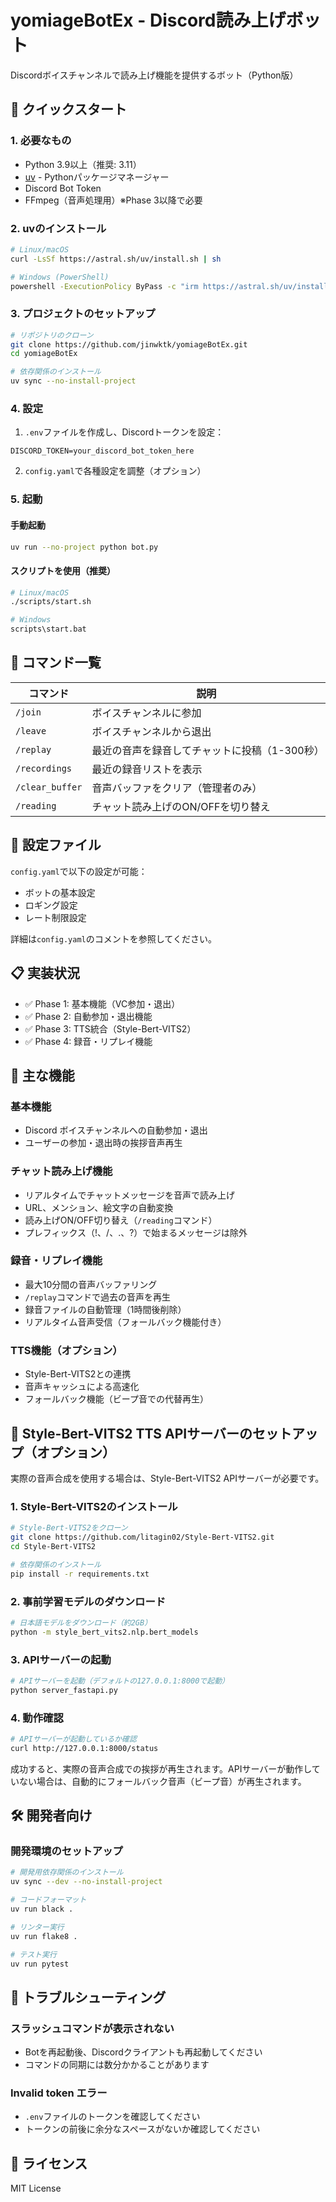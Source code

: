 # yomiageBotEx - Discord読み上げボット

Discordボイスチャンネルで読み上げ機能を提供するボット（Python版）

## 🚀 クイックスタート

### 1. 必要なもの
- Python 3.9以上（推奨: 3.11）
- [uv](https://docs.astral.sh/uv/) - Pythonパッケージマネージャー
- Discord Bot Token
- FFmpeg（音声処理用）※Phase 3以降で必要

### 2. uvのインストール

```bash
# Linux/macOS
curl -LsSf https://astral.sh/uv/install.sh | sh

# Windows (PowerShell)
powershell -ExecutionPolicy ByPass -c "irm https://astral.sh/uv/install.ps1 | iex"
```

### 3. プロジェクトのセットアップ

```bash
# リポジトリのクローン
git clone https://github.com/jinwktk/yomiageBotEx.git
cd yomiageBotEx

# 依存関係のインストール
uv sync --no-install-project
```

### 4. 設定

1. `.env`ファイルを作成し、Discordトークンを設定：
```env
DISCORD_TOKEN=your_discord_bot_token_here
```

2. `config.yaml`で各種設定を調整（オプション）

### 5. 起動

#### 手動起動
```bash
uv run --no-project python bot.py
```

#### スクリプトを使用（推奨）
```bash
# Linux/macOS
./scripts/start.sh

# Windows
scripts\start.bat
```

## 📝 コマンド一覧

| コマンド | 説明 |
|---------|------|
| `/join` | ボイスチャンネルに参加 |
| `/leave` | ボイスチャンネルから退出 |
| `/replay` | 最近の音声を録音してチャットに投稿（1-300秒） |
| `/recordings` | 最近の録音リストを表示 |
| `/clear_buffer` | 音声バッファをクリア（管理者のみ） |
| `/reading` | チャット読み上げのON/OFFを切り替え |

## 🔧 設定ファイル

`config.yaml`で以下の設定が可能：
- ボットの基本設定
- ロギング設定
- レート制限設定

詳細は`config.yaml`のコメントを参照してください。

## 📋 実装状況

- ✅ Phase 1: 基本機能（VC参加・退出）
- ✅ Phase 2: 自動参加・退出機能  
- ✅ Phase 3: TTS統合（Style-Bert-VITS2）
- ✅ Phase 4: 録音・リプレイ機能

## 🎵 主な機能

### 基本機能
- Discord ボイスチャンネルへの自動参加・退出
- ユーザーの参加・退出時の挨拶音声再生

### チャット読み上げ機能
- リアルタイムでチャットメッセージを音声で読み上げ
- URL、メンション、絵文字の自動変換
- 読み上げON/OFF切り替え（`/reading`コマンド）
- プレフィックス（!、/、.、?）で始まるメッセージは除外

### 録音・リプレイ機能
- 最大10分間の音声バッファリング
- `/replay`コマンドで過去の音声を再生
- 録音ファイルの自動管理（1時間後削除）
- リアルタイム音声受信（フォールバック機能付き）

### TTS機能（オプション）
- Style-Bert-VITS2との連携
- 音声キャッシュによる高速化
- フォールバック機能（ビープ音での代替再生）

## 🎵 Style-Bert-VITS2 TTS APIサーバーのセットアップ（オプション）

実際の音声合成を使用する場合は、Style-Bert-VITS2 APIサーバーが必要です。

### 1. Style-Bert-VITS2のインストール

```bash
# Style-Bert-VITS2をクローン
git clone https://github.com/litagin02/Style-Bert-VITS2.git
cd Style-Bert-VITS2

# 依存関係のインストール
pip install -r requirements.txt
```

### 2. 事前学習モデルのダウンロード

```bash
# 日本語モデルをダウンロード（約2GB）
python -m style_bert_vits2.nlp.bert_models
```

### 3. APIサーバーの起動

```bash
# APIサーバーを起動（デフォルトの127.0.0.1:8000で起動）
python server_fastapi.py
```

### 4. 動作確認

```bash
# APIサーバーが起動しているか確認
curl http://127.0.0.1:8000/status
```

成功すると、実際の音声合成での挨拶が再生されます。APIサーバーが動作していない場合は、自動的にフォールバック音声（ビープ音）が再生されます。

## 🛠️ 開発者向け

### 開発環境のセットアップ
```bash
# 開発用依存関係のインストール
uv sync --dev --no-install-project

# コードフォーマット
uv run black .

# リンター実行
uv run flake8 .

# テスト実行
uv run pytest
```

## 🐛 トラブルシューティング

### スラッシュコマンドが表示されない
- Botを再起動後、Discordクライアントも再起動してください
- コマンドの同期には数分かかることがあります

### Invalid token エラー
- `.env`ファイルのトークンを確認してください
- トークンの前後に余分なスペースがないか確認してください

## 📄 ライセンス

MIT License